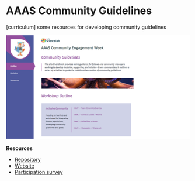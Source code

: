 # AAAS Community Guidelines
[curriculum] some resources for developing community guidelines

<img src="assets/images/site.png" alt="site sample"> 

**Resources**

* [Repository](https://github.com/auremoser/aaas-guides)
* [Website](https://auremoser.github.io/aaas-guides)
* [Participation survey](https://goo.gl/forms/5eWB33OJvMzQM6Pa2)